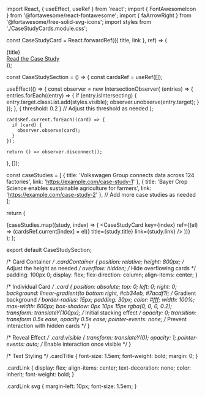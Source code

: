 import React, { useEffect, useRef } from 'react';
import { FontAwesomeIcon } from '@fortawesome/react-fontawesome';
import { faArrowRight } from '@fortawesome/free-solid-svg-icons';
import styles from './CaseStudyCards.module.css';

const CaseStudyCard = React.forwardRef(({ title, link }, ref) => (
  <div className={styles.card} ref={ref}>
    <div className={styles.cardTitle}>{title}</div>
    <a href={link} className={styles.cardLink}>
      Read the Case Study <FontAwesomeIcon icon={faArrowRight} />
    </a>
  </div>
));

const CaseStudySection = () => {
  const cardsRef = useRef([]);

  useEffect(() => {
    const observer = new IntersectionObserver(
      (entries) => {
        entries.forEach((entry) => {
          if (entry.isIntersecting) {
            entry.target.classList.add(styles.visible);
            observer.unobserve(entry.target);
          }
        });
      },
      { threshold: 0.2 } // Adjust this threshold as needed
    );

    cardsRef.current.forEach((card) => {
      if (card) {
        observer.observe(card);
      }
    });

    return () => observer.disconnect();
  }, []);

  const caseStudies = [
    { title: 'Volkswagen Group connects data across 124 factories', link: 'https://example.com/case-study-1' },
    { title: 'Bayer Crop Science enables sustainable agriculture for farmers', link: 'https://example.com/case-study-2' },
    // Add more case studies as needed
  ];

  return (
    <div className={styles.cardContainer}>
      {caseStudies.map((study, index) => (
        <CaseStudyCard
          key={index}
          ref={(el) => (cardsRef.current[index] = el)}
          title={study.title}
          link={study.link}
        />
      ))}
    </div>
  );
};

export default CaseStudySection;

/* Card Container */
.cardContainer {
  position: relative;
  height: 800px; /* Adjust the height as needed */
  overflow: hidden; /* Hide overflowing cards */
  padding: 100px 0;
  display: flex;
  flex-direction: column;
  align-items: center;
}

/* Individual Card */
.card {
  position: absolute;
  top: 0;
  left: 0;
  right: 0;
  background: linear-gradient(to bottom right, #cb34eb, #7acdf1); /* Gradient background */
  border-radius: 15px;
  padding: 30px;
  color: #fff;
  width: 100%;
  max-width: 600px;
  box-shadow: 0px 10px 15px rgba(0, 0, 0, 0.2);
  transform: translateY(100px); /* Initial stacking effect */
  opacity: 0;
  transition: transform 0.5s ease, opacity 0.5s ease;
  pointer-events: none; /* Prevent interaction with hidden cards */
}

/* Reveal Effect */
.card.visible {
  transform: translateY(0);
  opacity: 1;
  pointer-events: auto; /* Enable interaction once visible */
}

/* Text Styling */
.cardTitle {
  font-size: 1.5em;
  font-weight: bold;
  margin: 0;
}

.cardLink {
  display: flex;
  align-items: center;
  text-decoration: none;
  color: inherit;
  font-weight: bold;
}

.cardLink svg {
  margin-left: 10px;
  font-size: 1.5em;
}
